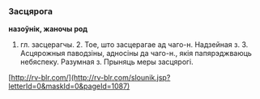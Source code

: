 ### Засцярога
**назоўнік, жаночы род**

1. гл. засцерагчы. 2. Тое, што засцерагае ад чаго-н. Надзейная з. 3. Асцярожныя паводзіны, адносіны да чаго-н., якія папярэджваюць небяспеку. Разумная з. Прыняць меры засцярогі.

<a rel="author">[http://rv-blr.com/](http://rv-blr.com/slounik.jsp?letterId=0&maskId=0&pageId=1087)</a>
